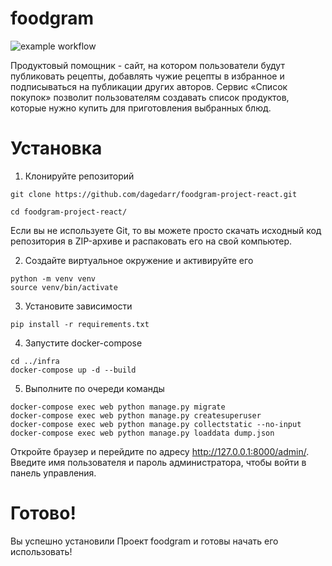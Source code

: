 # foodgram
![example workflow](https://github.com/dagedarr/foodgram-project-react/actions/workflows/main.yml/badge.svg)

Продуктовый помощник - сайт, на котором пользователи будут публиковать рецепты, добавлять чужие рецепты в избранное и подписываться на публикации других авторов. Сервис «Список покупок» позволит пользователям создавать список продуктов, которые нужно купить для приготовления выбранных блюд. 

# Установка

1. Клонируйте репозиторий
```
git clone https://github.com/dagedarr/foodgram-project-react.git

cd foodgram-project-react/
```
Если вы не используете Git, то вы можете просто скачать исходный код репозитория в ZIP-архиве и распаковать его на свой компьютер.

2. Создайте виртуальное окружение и активируйте его
```
python -m venv venv
source venv/bin/activate
```
3. Установите зависимости
```
pip install -r requirements.txt
```

4. Запустите docker-compose 
```
cd ../infra
docker-compose up -d --build 
```

5. Выполните по очереди команды
```
docker-compose exec web python manage.py migrate
docker-compose exec web python manage.py createsuperuser
docker-compose exec web python manage.py collectstatic --no-input
docker-compose exec web python manage.py loaddata dump.json
```
Откройте браузер и перейдите по адресу http://127.0.0.1:8000/admin/. Введите имя пользователя и пароль администратора, чтобы войти в панель управления.

# Готово!
Вы успешно установили Проект foodgram и готовы начать его использовать!

